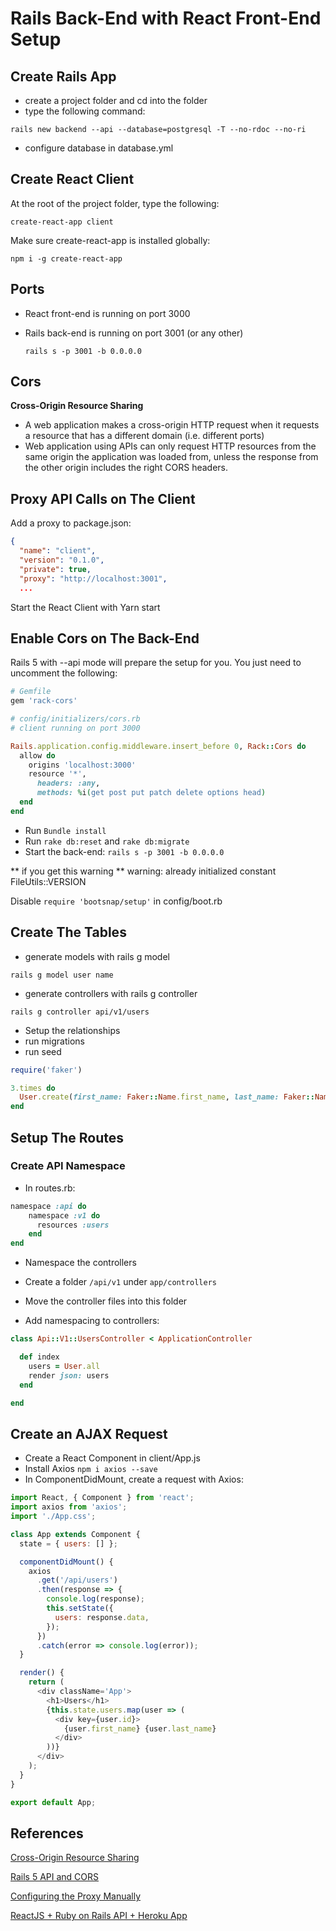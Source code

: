 # Rails Back-End with React Front-End Setup

## Create Rails App

- create a project folder and cd into the folder
- type the following command:

`rails new backend --api --database=postgresql -T --no-rdoc --no-ri`

- configure database in database.yml

## Create React Client

At the root of the project folder, type the following:

`create-react-app client`

Make sure create-react-app is installed globally:

`npm i -g create-react-app`

## Ports

- React front-end is running on port 3000
- Rails back-end is running on port 3001 (or any other)

  `rails s -p 3001 -b 0.0.0.0`

## Cors

**Cross-Origin Resource Sharing**

- A web application makes a cross-origin HTTP request when it requests a resource that has a different domain (i.e. different ports)
- Web application using APIs can only request HTTP resources from the same origin the application was loaded from, unless the response from the other origin includes the right CORS headers.

## Proxy API Calls on The Client

Add a proxy to package.json:

```json
{
  "name": "client",
  "version": "0.1.0",
  "private": true,
  "proxy": "http://localhost:3001",
  ...
```

Start the React Client with Yarn start

## Enable Cors on The Back-End

Rails 5 with --api mode will prepare the setup for you. You just need to uncomment the following:

```ruby
# Gemfile
gem 'rack-cors'

# config/initializers/cors.rb
# client running on port 3000

Rails.application.config.middleware.insert_before 0, Rack::Cors do
  allow do
    origins 'localhost:3000'
    resource '*',
      headers: :any,
      methods: %i(get post put patch delete options head)
  end
end
```

- Run `Bundle install`
- Run `rake db:reset` and `rake db:migrate`
- Start the back-end: `rails s -p 3001 -b 0.0.0.0`

** if you get this warning **
warning: already initialized constant FileUtils::VERSION

Disable `require 'bootsnap/setup'` in config/boot.rb

## Create The Tables

- generate models with rails g model

`rails g model user name`

- generate controllers with rails g controller

`rails g controller api/v1/users`

- Setup the relationships
- run migrations
- run seed

```ruby
require('faker')

3.times do
  User.create(first_name: Faker::Name.first_name, last_name: Faker::Name.last_name, email: Faker::Internet.email, password: Faker::Internet.password)
end
```

## Setup The Routes

### Create API Namespace

- In routes.rb:

```ruby
namespace :api do
    namespace :v1 do
      resources :users
    end
end
```

- Namespace the controllers

- Create a folder `/api/v1` under `app/controllers`
- Move the controller files into this folder
- Add namespacing to controllers:

```ruby
class Api::V1::UsersController < ApplicationController

  def index
    users = User.all
    render json: users
  end

end
```

## Create an AJAX Request

- Create a React Component in client/App.js
- Install Axios `npm i axios --save`
- In ComponentDidMount, create a request with Axios:

```javascript
import React, { Component } from 'react';
import axios from 'axios';
import './App.css';

class App extends Component {
  state = { users: [] };

  componentDidMount() {
    axios
      .get('/api/users')
      .then(response => {
        console.log(response);
        this.setState({
          users: response.data,
        });
      })
      .catch(error => console.log(error));
  }

  render() {
    return (
      <div className='App'>
        <h1>Users</h1>
        {this.state.users.map(user => (
          <div key={user.id}>
            {user.first_name} {user.last_name}
          </div>
        ))}
      </div>
    );
  }
}

export default App;
```

## References

[Cross-Origin Resource Sharing](https://developer.mozilla.org/en-US/docs/Web/HTTP/CORS)

[Rails 5 API and CORS](https://til.hashrocket.com/posts/4d7f12b213-rails-5-api-and-cors)

[Configuring the Proxy Manually](https://github.com/facebook/create-react-app/blob/master/packages/react-scripts/template/README.md#configuring-the-proxy-manually)

[ReactJS + Ruby on Rails API + Heroku App](https://medium.com/@bruno_boehm/reactjs-ruby-on-rails-api-heroku-app-2645c93f0814)
